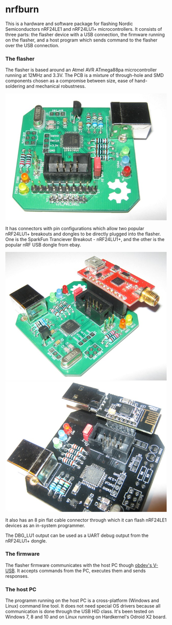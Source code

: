 # nrfburn
This is a hardware and software package for flashing Nordic Semiconductors nRF24LE1 and nRF24LU1+ microcontrollers. It consists of three parts: the flasher device with a USB connection, the firmware running on the flasher, and a host program which sends command to the flasher over the USB connection.

### The flasher

The flasher is based around an Atmel AVR ATmega88pa microcontroller running at 12MHz and 3.3V. The PCB is a mixture of through-hole and SMD components chosen as a compromise between size, ease of hand-soldering and mechanical robustness.

![the flasher v1.1](img/flasher.jpg)

It has connectors with pin configurations which allow two popular nRF24LU1+ breakouts and dongles to be directly plugged into the flasher. One is the SparkFun Tranciever Breakout - nRF24LU1+, and the other is the popular nRF USB dongle from ebay.

![the flasher and SparkFun](img/sparkfun.jpg)
![the flasher and the ebay dongle](img/dongle.jpg)

It also has an 8 pin flat cable connector through which it can flash nRF24LE1 devices as an in-system programmer.

The DBG_LU1 output can be used as a UART debug output from the nRF24LU1+ dongle.

### The firmware

The flasher firmware communicates with the host PC though [obdev's V-USB](https://www.obdev.at/products/vusb/index.html). It accepts commands from the PC, executes them and sends responses.

### The host PC

The programm running on the host PC is a cross-platform (Windows and Linux) command line tool. It does not need special OS drivers because all communication is done through the USB HID class. It's been tested on Windows 7, 8 and 10 and on Linux running on Hardkernel's Odroid X2 board.
